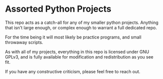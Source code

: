 # Assorted Python Projects

This repo acts as a catch-all for any of my smaller python projects. Anything that isn't large enough, or complex enough to warrant a full dedicated repo.

For the time being it will most likely be practice programs, and small throwaway scripts.

As with all of my projects, everything in this repo is licensed under GNU GPLv3, and is fully available for modification and redistribution as you see fit.

If you have any constructive criticism, please feel free to reach out.
